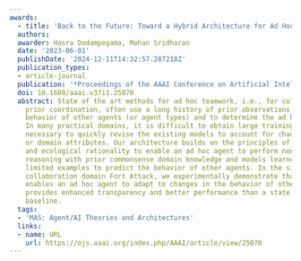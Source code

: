```yaml
---
awards:
  - title: 'Back to the Future: Toward a Hybrid Architecture for Ad Hoc Teamwork'
  authors:
  awarder: Hasra Dodampegama, Mohan Sridharan
  date: '2023-06-01'
  publishDate: '2024-12-11T14:32:57.287218Z'
  publication_types:
  - article-journal
  publication: '*Proceedings of the AAAI Conference on Artificial Intelligence*'
  doi: 10.1609/aaai.v37i1.25070
  abstract: State of the art methods for ad hoc teamwork, i.e., for collaboration without
    prior coordination, often use a long history of prior observations to model the
    behavior of other agents (or agent types) and to determine the ad hoc agent's behavior.
    In many practical domains, it is difficult to obtain large training datasets, and
    necessary to quickly revise the existing models to account for changes in team composition
    or domain attributes. Our architecture builds on the principles of step-wise refinement
    and ecological rationality to enable an ad hoc agent to perform non-monotonic logical
    reasoning with prior commonsense domain knowledge and models learned rapidly from
    limited examples to predict the behavior of other agents. In the simulated multiagent
    collaboration domain Fort Attack, we experimentally demonstrate that our architecture
    enables an ad hoc agent to adapt to changes in the behavior of other agents, and
    provides enhanced transparency and better performance than a state of the art data-driven
    baseline.
  tags:
  - 'MAS: Agent/AI Theories and Architectures'
  links:
  - name: URL
    url: https://ojs.aaai.org/index.php/AAAI/article/view/25070
---
```

